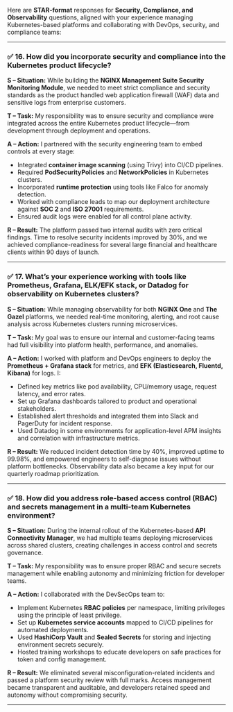 Here are **STAR-format** responses for **Security, Compliance, and Observability** questions, aligned with your experience managing Kubernetes-based platforms and collaborating with DevOps, security, and compliance teams:

---

### ✅ **16. How did you incorporate security and compliance into the Kubernetes product lifecycle?**

**S – Situation:**
While building the **NGINX Management Suite Security Monitoring Module**, we needed to meet strict compliance and security standards as the product handled web application firewall (WAF) data and sensitive logs from enterprise customers.

**T – Task:**
My responsibility was to ensure security and compliance were integrated across the entire Kubernetes product lifecycle—from development through deployment and operations.

**A – Action:**
I partnered with the security engineering team to embed controls at every stage:

* Integrated **container image scanning** (using Trivy) into CI/CD pipelines.
* Required **PodSecurityPolicies** and **NetworkPolicies** in Kubernetes clusters.
* Incorporated **runtime protection** using tools like Falco for anomaly detection.
* Worked with compliance leads to map our deployment architecture against **SOC 2** and **ISO 27001** requirements.
* Ensured audit logs were enabled for all control plane activity.

**R – Result:**
The platform passed two internal audits with zero critical findings. Time to resolve security incidents improved by 30%, and we achieved compliance-readiness for several large financial and healthcare clients within 90 days of launch.

---

### ✅ **17. What’s your experience working with tools like Prometheus, Grafana, ELK/EFK stack, or Datadog for observability on Kubernetes clusters?**

**S – Situation:**
While managing observability for both **NGINX One** and **The Gazel** platforms, we needed real-time monitoring, alerting, and root cause analysis across Kubernetes clusters running microservices.

**T – Task:**
My goal was to ensure our internal and customer-facing teams had full visibility into platform health, performance, and anomalies.

**A – Action:**
I worked with platform and DevOps engineers to deploy the **Prometheus + Grafana stack** for metrics, and **EFK (Elasticsearch, Fluentd, Kibana)** for logs. I:

* Defined key metrics like pod availability, CPU/memory usage, request latency, and error rates.
* Set up Grafana dashboards tailored to product and operational stakeholders.
* Established alert thresholds and integrated them into Slack and PagerDuty for incident response.
* Used Datadog in some environments for application-level APM insights and correlation with infrastructure metrics.

**R – Result:**
We reduced incident detection time by 40%, improved uptime to 99.98%, and empowered engineers to self-diagnose issues without platform bottlenecks. Observability data also became a key input for our quarterly roadmap prioritization.

---

### ✅ **18. How did you address role-based access control (RBAC) and secrets management in a multi-team Kubernetes environment?**

**S – Situation:**
During the internal rollout of the Kubernetes-based **API Connectivity Manager**, we had multiple teams deploying microservices across shared clusters, creating challenges in access control and secrets governance.

**T – Task:**
My responsibility was to ensure proper RBAC and secure secrets management while enabling autonomy and minimizing friction for developer teams.

**A – Action:**
I collaborated with the DevSecOps team to:

* Implement Kubernetes **RBAC policies** per namespace, limiting privileges using the principle of least privilege.
* Set up **Kubernetes service accounts** mapped to CI/CD pipelines for automated deployments.
* Used **HashiCorp Vault** and **Sealed Secrets** for storing and injecting environment secrets securely.
* Hosted training workshops to educate developers on safe practices for token and config management.

**R – Result:**
We eliminated several misconfiguration-related incidents and passed a platform security review with full marks. Access management became transparent and auditable, and developers retained speed and autonomy without compromising security.

---


